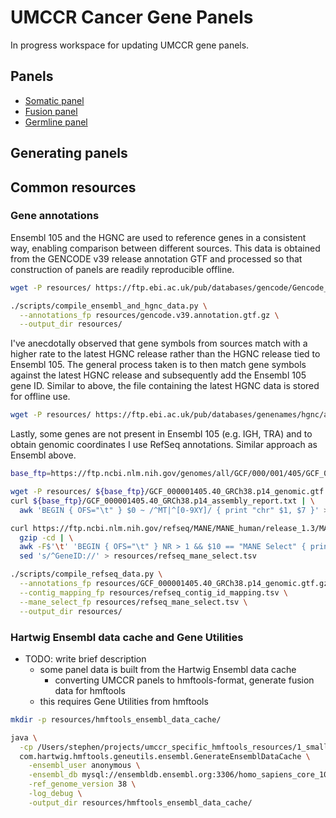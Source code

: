 # UMCCR Cancer Gene Panels

In progress workspace for updating UMCCR gene panels.

## Panels

* [Somatic panel](somatic_panel/)
* [Fusion panel](fusion_panel/)
* [Germline panel](germline_panel/)

## Generating panels

## Common resources

### Gene annotations

Ensembl 105 and the HGNC are used to reference genes in a consistent way, enabling comparison between different sources.
This data is obtained from the GENCODE v39 release annotation GTF and processed so that construction of panels are
readily reproducible offline.

```bash
wget -P resources/ https://ftp.ebi.ac.uk/pub/databases/gencode/Gencode_human/release_39/gencode.v39.annotation.gtf.gz

./scripts/compile_ensembl_and_hgnc_data.py \
  --annotations_fp resources/gencode.v39.annotation.gtf.gz \
  --output_dir resources/
```

I've anecdotally observed that gene symbols from sources match with a higher rate to the latest HGNC release rather than
the HGNC release tied to Ensembl 105. The general process taken is to then match gene symbols against the latest HGNC
release and subsequently add the Ensembl 105 gene ID. Similar to above, the file containing the latest HGNC data is
stored for offline use.

```bash
wget -P resources/ https://ftp.ebi.ac.uk/pub/databases/genenames/hgnc/archive/monthly/tsv/hgnc_complete_set_2023-11-01.tsv
```

Lastly, some genes are not present in Ensembl 105 (e.g. IGH, TRA) and to obtain genomic coordinates I use RefSeq
annotations. Similar approach as Ensembl above.

```bash
base_ftp=https://ftp.ncbi.nlm.nih.gov/genomes/all/GCF/000/001/405/GCF_000001405.40_GRCh38.p14

wget -P resources/ ${base_ftp}/GCF_000001405.40_GRCh38.p14_genomic.gtf.gz
curl ${base_ftp}/GCF_000001405.40_GRCh38.p14_assembly_report.txt | \
  awk 'BEGIN { OFS="\t" } $0 ~ /^MT|^[0-9XY]/ { print "chr" $1, $7 }' > resources/refseq_contig_id_mapping.tsv

curl https://ftp.ncbi.nlm.nih.gov/refseq/MANE/MANE_human/release_1.3/MANE.GRCh38.v1.3.summary.txt.gz | \
  gzip -cd | \
  awk -F$'\t' 'BEGIN { OFS="\t" } NR > 1 && $10 == "MANE Select" { print $1, $6 }' | \
  sed 's/^GeneID://' > resources/refseq_mane_select.tsv

./scripts/compile_refseq_data.py \
  --annotations_fp resources/GCF_000001405.40_GRCh38.p14_genomic.gtf.gz \
  --contig_mapping_fp resources/refseq_contig_id_mapping.tsv \
  --mane_select_fp resources/refseq_mane_select.tsv \
  --output_dir resources/
```

### Hartwig Ensembl data cache and Gene Utilities

* TODO: write brief description
  * some panel data is built from the Hartwig Ensembl data cache
    * converting UMCCR panels to hmftools-format, generate fusion data for hmftools
  * this requires Gene Utilities from hmftools


```bash
mkdir -p resources/hmftools_ensembl_data_cache/

java \
  -cp /Users/stephen/projects/umccr_specific_hmftools_resources/1_small_variants/2_ensembl_105/software/gene-utils_a156ed6.jar \
  com.hartwig.hmftools.geneutils.ensembl.GenerateEnsemblDataCache \
    -ensembl_user anonymous \
    -ensembl_db mysql://ensembldb.ensembl.org:3306/homo_sapiens_core_105_38 \
    -ref_genome_version 38 \
    -log_debug \
    -output_dir resources/hmftools_ensembl_data_cache/
```
